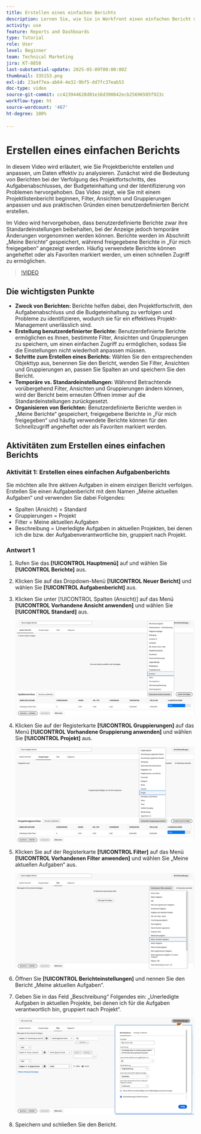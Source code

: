 ```yaml
---
title: Erstellen eines einfachen Berichts
description: Lernen Sie, wie Sie in Workfront einen einfachen Bericht mit einem vorhandenen Filter, einer Ansicht und einer Gruppierung erstellen.
activity: use
feature: Reports and Dashboards
type: Tutorial
role: User
level: Beginner
team: Technical Marketing
jira: KT-8858
last-substantial-update: 2025-05-09T00:00:00Z
thumbnail: 335153.png
exl-id: 23a4f7ea-ab64-4e32-9bf5-dd7fc37eab53
doc-type: video
source-git-commit: cc423944628d01e16d390842ecb25696505f923c
workflow-type: ht
source-wordcount: '467'
ht-degree: 100%

---
```


# Erstellen eines einfachen Berichts

In diesem Video wird erläutert, wie Sie Projektberichte erstellen und anpassen, um Daten effektiv zu analysieren. Zunächst wird die Bedeutung von Berichten bei der Verfolgung des Projektfortschritts, des Aufgabenabschlusses, der Budgeteinhaltung und der Identifizierung von Problemen hervorgehoben. Das Video zeigt, wie Sie mit einem Projektlistenbericht beginnen, Filter, Ansichten und Gruppierungen anpassen und aus praktischen Gründen einen benutzerdefinierten Bericht erstellen. 

Im Video wird hervorgehoben, dass benutzerdefinierte Berichte zwar ihre Standardeinstellungen beibehalten, bei der Anzeige jedoch temporäre Änderungen vorgenommen werden können. Berichte werden im Abschnitt „Meine Berichte“ gespeichert, während freigegebene Berichte in „Für mich freigegeben“ angezeigt werden. Häufig verwendete Berichte können angeheftet oder als Favoriten markiert werden, um einen schnellen Zugriff zu ermöglichen. 

>[!VIDEO](https://video.tv.adobe.com/v/335153/?quality=12&learn=on&enablevpops=0)

## Die wichtigsten Punkte


* **Zweck von Berichten:** Berichte helfen dabei, den Projektfortschritt, den Aufgabenabschluss und die Budgeteinhaltung zu verfolgen und Probleme zu identifizieren, wodurch sie für ein effektives Projekt-Management unerlässlich sind.
* **Erstellung benutzerdefinierter Berichte:** Benutzerdefinierte Berichte ermöglichen es Ihnen, bestimmte Filter, Ansichten und Gruppierungen zu speichern, um einen einfachen Zugriff zu ermöglichen, sodass Sie die Einstellungen nicht wiederholt anpassen müssen. 
* **Schritte zum Erstellen eines Berichts:** Wählen Sie den entsprechenden Objekttyp aus, benennen Sie den Bericht, wenden Sie Filter, Ansichten und Gruppierungen an, passen Sie Spalten an und speichern Sie den Bericht. 
* **Temporäre vs. Standardeinstellungen:** Während Betrachtende vorübergehend Filter, Ansichten und Gruppierungen ändern können, wird der Bericht beim erneuten Öffnen immer auf die Standardeinstellungen zurückgesetzt. 
* **Organisieren von Berichten:** Benutzerdefinierte Berichte werden in „Meine Berichte“ gespeichert, freigegebene Berichte in „Für mich freigegeben“ und häufig verwendete Berichte können für den Schnellzugriff angeheftet oder als Favoriten markiert werden. 



## Aktivitäten zum Erstellen eines einfachen Berichts

### Aktivität 1: Erstellen eines einfachen Aufgabenberichts

Sie möchten alle Ihre aktiven Aufgaben in einem einzigen Bericht verfolgen. Erstellen Sie einen Aufgabenbericht mit dem Namen „Meine aktuellen Aufgaben“ und verwenden Sie dabei Folgendes:

* Spalten (Ansicht) = Standard
* Gruppierungen = Projekt
* Filter = Meine aktuellen Aufgaben
* Beschreibung = Unerledigte Aufgaben in aktuellen Projekten, bei denen ich die bzw. der Aufgabenverantwortliche bin, gruppiert nach Projekt.

### Antwort 1

1. Rufen Sie das **[!UICONTROL Hauptmenü]** auf und wählen Sie **[!UICONTROL Berichte]** aus.
1. Klicken Sie auf das Dropdown-Menü **[!UICONTROL Neuer Bericht]** und wählen Sie **[!UICONTROL Aufgabenbericht]** aus.
1. Klicken Sie unter [!UICONTROL Spalten (Ansicht)] auf das Menü **[!UICONTROL Vorhandene Ansicht anwenden]** und wählen Sie **[!UICONTROL Standard]** aus.

   ![Ein Screenshot des Bildschirms zum Erstellen von Spalten in einem Aufgabenbericht](assets/simple-task-report-columns.png)

1. Klicken Sie auf der Registerkarte **[!UICONTROL Gruppierungen]** auf das Menü **[!UICONTROL Vorhandene Gruppierung anwenden]** und wählen Sie **[!UICONTROL Projekt]** aus.

   ![Ein Screenshot des Bildschirms zum Erstellen von Gruppierungen in einem Aufgabenbericht](assets/simple-task-report-groupings.png)

1. Klicken Sie auf der Registerkarte **[!UICONTROL Filter]** auf das Menü **[!UICONTROL Vorhandenen Filter anwenden]** und wählen Sie „Meine aktuellen Aufgaben“ aus.

   ![Ein Screenshot des Bildschirms zum Erstellen von Filtern in einem Aufgabenbericht](assets/simple-task-report-filters.png)

1. Öffnen Sie **[!UICONTROL Berichteinstellungen]** und nennen Sie den Bericht „Meine aktuellen Aufgaben“.
1. Geben Sie in das Feld „Beschreibung“ Folgendes ein: „Unerledigte
Aufgaben in aktuellen Projekte, bei denen ich für die 
Aufgaben verantwortlich bin, gruppiert nach Projekt“.

   ![Ein Screenshot des Bildschirms mit den Berichtseinstellungen in einem Aufgabenbericht](assets/simple-task-report-report-settings.png)

1. Speichern und schließen Sie den Bericht.
